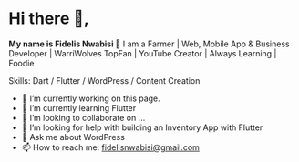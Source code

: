# Hi there 👋, 

**My name is Fidelis Nwabisi 👋**  I am a Farmer | Web, Mobile App & Business Developer | WarriWolves TopFan | YouTube Creator | Always Learning | Foodie

Skills: Dart / Flutter / WordPress / Content Creation

- 🔭 I’m currently working on this page. 
- 🌱 I’m currently learning Flutter
- 👯 I’m looking to collaborate on ...
- 🤔 I’m looking for help with building an Inventory App with Flutter
- 💬 Ask me about WordPress
- 📫 How to reach me: fidelisnwabisi@gmail.com

